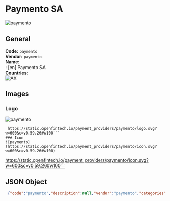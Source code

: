 # Paymento SA 
![paymento](https://static.openfintech.io/payment_providers/paymento/logo.svg?w=600&c=v0.59.26#w100)  
## General 
**Code:** `paymento`  
**Vendor:** `paymento`  
**Name:**  
:	[en] Paymento SA  
**Countries:**  
![AX](https://cdnjs.cloudflare.com/ajax/libs/flag-icon-css/3.3.0/flags/4x3/AX.svg#w24)  
 
## Images 
### Logo 
![paymento](https://static.openfintech.io/payment_providers/paymento/logo.svg?w=600&c=v0.59.26#w100)  
```
 https://static.openfintech.io/payment_providers/paymento/logo.svg?w=600&c=v0.59.26#w100```  
### Icon 
![paymento](https://static.openfintech.io/payment_providers/paymento/icon.svg?w=600&c=v0.59.26#w100)  
```
 https://static.openfintech.io/payment_providers/paymento/icon.svg?w=600&c=v0.59.26#w100```  
## JSON Object 
```json
 {"code":"paymento","description":null,"vendor":"paymento","categories":null,"countries":["AX"],"payment_method":null,"payout_method":null,"metadata":{"about_payments_code":"paymento"},"name":{"en":"Paymento SA"}}```  
